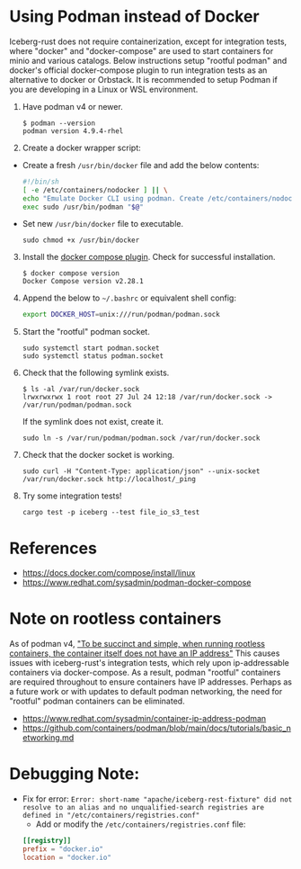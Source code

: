 <!--
  ~ Licensed to the Apache Software Foundation (ASF) under one
  ~ or more contributor license agreements.  See the NOTICE file
  ~ distributed with this work for additional information
  ~ regarding copyright ownership.  The ASF licenses this file
  ~ to you under the Apache License, Version 2.0 (the
  ~ "License"); you may not use this file except in compliance
  ~ with the License.  You may obtain a copy of the License at
  ~
  ~   http://www.apache.org/licenses/LICENSE-2.0
  ~
  ~ Unless required by applicable law or agreed to in writing,
  ~ software distributed under the License is distributed on an
  ~ "AS IS" BASIS, WITHOUT WARRANTIES OR CONDITIONS OF ANY
  ~ KIND, either express or implied.  See the License for the
  ~ specific language governing permissions and limitations
  ~ under the License.
-->

# Using Podman instead of Docker

Iceberg-rust does not require containerization, except for integration tests, where "docker" and "docker-compose" are used to start containers for minio and various catalogs. Below instructions setup "rootful podman" and docker's official docker-compose plugin to run integration tests as an alternative to docker or Orbstack. It is recommended to setup Podman if you are developing in a Linux or WSL environment. 

1. Have podman v4 or newer.
    ```shell
    $ podman --version
    podman version 4.9.4-rhel
    ```
2. Create a docker wrapper script:
   
  * Create a fresh `/usr/bin/docker` file and add the below contents:
    ```bash
    #!/bin/sh
    [ -e /etc/containers/nodocker ] || \
    echo "Emulate Docker CLI using podman. Create /etc/containers/nodocker to quiet msg." >&2
    exec sudo /usr/bin/podman "$@"
    ```

  * Set new `/usr/bin/docker` file to executable.
    ```shell
    sudo chmod +x /usr/bin/docker
    ```

3. Install the [docker compose plugin](https://docs.docker.com/compose/install/linux). Check for successful installation.
    ```shell
    $ docker compose version
    Docker Compose version v2.28.1
    ```

4. Append the below to `~/.bashrc` or equivalent shell config:
    ```bash
    export DOCKER_HOST=unix:///run/podman/podman.sock
    ```

5. Start the "rootful" podman socket.
    ```shell
    sudo systemctl start podman.socket
    sudo systemctl status podman.socket
    ```

6. Check that the following symlink exists.
    ```shell
    $ ls -al /var/run/docker.sock
    lrwxrwxrwx 1 root root 27 Jul 24 12:18 /var/run/docker.sock -> /var/run/podman/podman.sock
    ```
    If the symlink does not exist, create it.
    ```shell
    sudo ln -s /var/run/podman/podman.sock /var/run/docker.sock
    ```

7. Check that the docker socket is working.
    ```shell
    sudo curl -H "Content-Type: application/json" --unix-socket /var/run/docker.sock http://localhost/_ping
    ```

8. Try some integration tests!
    ```shell
    cargo test -p iceberg --test file_io_s3_test
    ```

# References

* <https://docs.docker.com/compose/install/linux>
* <https://www.redhat.com/sysadmin/podman-docker-compose>

# Note on rootless containers

As of podman v4, ["To be succinct and simple, when running rootless containers, the container itself does not have an IP address"](https://www.redhat.com/sysadmin/container-ip-address-podman) This causes issues with iceberg-rust's integration tests, which rely upon ip-addressable containers via docker-compose. As a result, podman "rootful" containers are required throughout to ensure containers have IP addresses. Perhaps as a future work or with updates to default podman networking, the need for "rootful" podman containers can be eliminated.

* <https://www.redhat.com/sysadmin/container-ip-address-podman>
* <https://github.com/containers/podman/blob/main/docs/tutorials/basic_networking.md>

# Debugging Note:
 - Fix for error: `Error: short-name "apache/iceberg-rest-fixture" did not resolve to an alias and no unqualified-search registries are defined in "/etc/containers/registries.conf"`
    - Add or modify the `/etc/containers/registries.conf` file:
    ```toml
    [[registry]]
    prefix = "docker.io"
    location = "docker.io"
    ```
